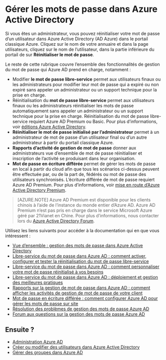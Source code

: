 <properties
    pageTitle="Gérer les mots de passe dans Azure Active Directory | Microsoft Azure"
    description="Comment gérer les mots de passe dans Azure Active Directory."
    services="active-directory"
    documentationCenter=""
    authors="curtand"
    manager="femila"
    editor=""/>

<tags
    ms.service="active-directory"
    ms.workload="identity"
    ms.tgt_pltfrm="na"
    ms.devlang="na"
    ms.topic="article"
    ms.date="08/23/2016"
    ms.author="curtand"/>

# <a name="manage-passwords-in-azure-active-directory"></a>Gérer les mots de passe dans Azure Active Directory

Si vous êtes un administrateur, vous pouvez réinitialiser votre mot de passe d’un utilisateur dans Azure Active Directory (AD Azure) dans le portail classique Azure. Cliquez sur le nom de votre annuaire et dans la page utilisateurs, cliquez sur le nom de l’utilisateur, dans la partie inférieure du portail de sur **Réinitialiser le mot de passe**.

Le reste de cette rubrique couvre l’ensemble des fonctionnalités de gestion du mot de passe qui Azure AD prend en charge, notamment :

- Modifier **le mot de passe libre-service** permet aux utilisateurs finaux ou les administrateurs pour modifier leur mot de passe qui a expiré ou non expiré sans appeler un administrateur ou un support technique pour la prise en charge.
- Réinitialisation du **mot de passe libre-service** permet aux utilisateurs finaux ou les administrateurs réinitialiser les mots de passe automatiquement sans appeler un administrateur ou un support technique pour la prise en charge. Réinitialisation du mot de passe libre-service requiert Azure AD Premium ou Basic. Pour plus d’informations, voir [éditions Azure Active Directory](active-directory-editions.md).
- **Réinitialiser le mot de passe initialisé par l’administrateur** permet à un administrateur de mot de passe d’un utilisateur final ou d’un autre administrateur à partir du portail classique Azure.
- **Rapports d’activité de gestion de mot de passe** donner aux administrateurs vue d’ensemble de mot de passe réinitialiser et inscription de l’activité se produisant dans leur organisation.
- **Mot de passe en écriture différée** permet de gérer les mots de passe en local à partir du cloud afin que tous les scénarios ci-dessus peuvent être effectuée par, ou de la part de, fédérés ou mot de passe des utilisateurs synchronisés. L’écriture différée de mot de passe requiert Azure AD Premium. Pour plus d’informations, voir [mise en route d’Azure Active Directory Premium](active-directory-get-started-premium.md).

> [AZURE.NOTE]
> Azure AD Premium est disponible pour les clients chinois à l’aide de l’instance du monde entier d’Azure AD. Azure AD Premium n’est pas pris en charge dans le service Microsoft Azure géré par 21Vianet en Chine. Pour plus d’informations, nous contacter lors du [Azure Active Directory Forum](https://feedback.azure.com/forums/169401-azure-active-directory/).

Utilisez les liens suivants pour accéder à la documentation qui en que vous intéressent :

- [Vue d’ensemble : gestion des mots de passe dans Azure Active Directory](active-directory-passwords-how-it-works.md)
- [Libre-service du mot de passe dans Azure AD : comment activer, configurer et tester la réinitialisation du mot de passe libre-service](active-directory-passwords-getting-started.md#enable-users-to-reset-their-azure-ad-passwords)
- [Libre-service du mot de passe dans Azure AD : comment personnaliser votre mot de passe réinitialisé à vos besoins](active-directory-passwords-customize.md)
- [Libre-service du mot de passe dans Azure AD : déploiement et gestion des meilleures pratiques](active-directory-passwords-best-practices.md)
- [Rapports sur la gestion de mot de passe dans Azure AD : comment afficher les activités de gestion de mot de passe de votre client](active-directory-passwords-get-insights.md)
- [Mot de passe en écriture différée : comment configurer Azure AD pour gérer les mots de passe sur site](active-directory-passwords-getting-started.md#enable-users-to-reset-or-change-their-ad-passwords)
- [Résolution des problèmes de gestion des mots de passe Azure AD](active-directory-passwords-troubleshoot.md)
- [Forum aux questions sur la gestion des mots de passe Azure AD](active-directory-passwords-faq.md)


## <a name="whats-next"></a>Ensuite ?

- [Administration Azure AD](active-directory-administer.md)
- [Créer ou modifier des utilisateurs dans Azure Active Directory](active-directory-create-users.md)
- [Gérer des groupes dans Azure AD](active-directory-manage-groups.md)

